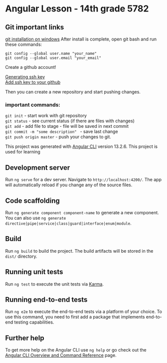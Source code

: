 # Angular Lesson - 14th grade 5782

## Git important links
[git installation on windows](https://git-scm.com/download/win)
After install is complete, open git bash and run these commands:

`git config --global user.name "your_name"`  
`git config --global user.email "your_email"`  

Create a github account!  

[Generating ssh key](https://docs.github.com/en/authentication/connecting-to-github-with-ssh/generating-a-new-ssh-key-and-adding-it-to-the-ssh-agent)  
[Add ssh key to your github](https://docs.github.com/en/authentication/connecting-to-github-with-ssh/adding-a-new-ssh-key-to-your-github-account)  

Then you can create a new repository and start pushing changes. 
### important commands:  
`git init`  - start work with git repository  
`git status` - see current status (if there are files with changes)  
`git add` - add file to stage - file will be saved in next commit   
`git commit -m "some description" ` - save last change  
`git push origin master` - push your changes to git.  

This project was generated with [Angular CLI](https://github.com/angular/angular-cli) version 13.2.6.
This project is used for learning



## Development server

Run `ng serve` for a dev server. Navigate to `http://localhost:4200/`. The app will automatically reload if you change any of the source files.

## Code scaffolding

Run `ng generate component component-name` to generate a new component. You can also use `ng generate directive|pipe|service|class|guard|interface|enum|module`.

## Build

Run `ng build` to build the project. The build artifacts will be stored in the `dist/` directory.

## Running unit tests

Run `ng test` to execute the unit tests via [Karma](https://karma-runner.github.io).

## Running end-to-end tests

Run `ng e2e` to execute the end-to-end tests via a platform of your choice. To use this command, you need to first add a package that implements end-to-end testing capabilities.

## Further help

To get more help on the Angular CLI use `ng help` or go check out the [Angular CLI Overview and Command Reference](https://angular.io/cli) page.
